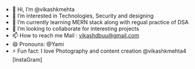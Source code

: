 - 👋 Hi, I’m @vikashkmehta
- 👀 I’m interested in Technologies, Security and designing
- 🌱 I’m currently learning MERN stack along with regual practice of DSA
- 💞️ I’m looking to collaborate for interesting projects 
- 📫 How to reach me Mail : vikashdbuu@gmail.com
- 😄 Pronouns: @Yami
- ⚡ Fun fact: I love Photography and content creation @vikashkmehta4 [InstaGram]

<!---
vikashkmehta/vikashkmehta is a ✨ special ✨ repository because its `README.md` (this file) appears on your GitHub profile.
You can click the Preview link to take a look at your changes.
--->
